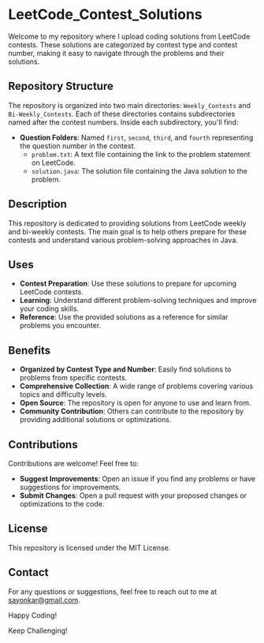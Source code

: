 # LeetCode_Contest_Solutions

Welcome to my repository where I upload coding solutions from LeetCode contests. These solutions are categorized by contest type and contest number, making it easy to navigate through the problems and their solutions.

## Repository Structure

The repository is organized into two main directories: `Weekly_Contests` and `Bi-Weekly_Contests`. Each of these directories contains subdirectories named after the contest numbers. Inside each subdirectory, you'll find:

- **Question Folders**: Named `first`, `second`, `third`, and `fourth` representing the question number in the contest.
  - `problem.txt`: A text file containing the link to the problem statement on LeetCode.
  - `solution.java`: The solution file containing the Java solution to the problem.

## Description

This repository is dedicated to providing solutions from LeetCode weekly and bi-weekly contests. The main goal is to help others prepare for these contests and understand various problem-solving approaches in Java.

## Uses

- **Contest Preparation**: Use these solutions to prepare for upcoming LeetCode contests.
- **Learning**: Understand different problem-solving techniques and improve your coding skills.
- **Reference**: Use the provided solutions as a reference for similar problems you encounter.

## Benefits

- **Organized by Contest Type and Number**: Easily find solutions to problems from specific contests.
- **Comprehensive Collection**: A wide range of problems covering various topics and difficulty levels.
- **Open Source**: The repository is open for anyone to use and learn from.
- **Community Contribution**: Others can contribute to the repository by providing additional solutions or optimizations.

## Contributions

Contributions are welcome! Feel free to:

- **Suggest Improvements**: Open an issue if you find any problems or have suggestions for improvements.
- **Submit Changes**: Open a pull request with your proposed changes or optimizations to the code.

## License

This repository is licensed under the MIT License.

## Contact

For any questions or suggestions, feel free to reach out to me at [sayonkar@gmail.com](mailto:sayonkar@gmail.com).

Happy Coding!

Keep Challenging!
